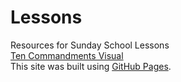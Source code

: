 # Lessons
Resources for Sunday School Lessons  
[Ten Commandments Visual](https://yhsmedia.github.com/lessons/Ten%20Commandments%20Visual.pdf)   
This site was built using [GitHub Pages](https://pages.github.com/).
